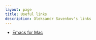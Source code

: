 ```yaml
---
layout: page
title: Useful links
description: Oleksandr Savenkov's links
---
```


- [Emacs for Mac](https://vigou3.github.io/emacs-modified-macos/)
